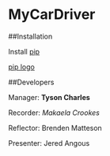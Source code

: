 # MyCarDriver  

##Installation  

Install [pip](https://pypi.org/project/pip/)  

[pip logo](https://pypi.org/static/images/logo-large.9f732b5f.svg)  

##Developers  

Manager: **Tyson Charles**  

Recorder: *Makaela Crookes*  

Reflector: Brenden Matteson  

Presenter: Jered Angous
